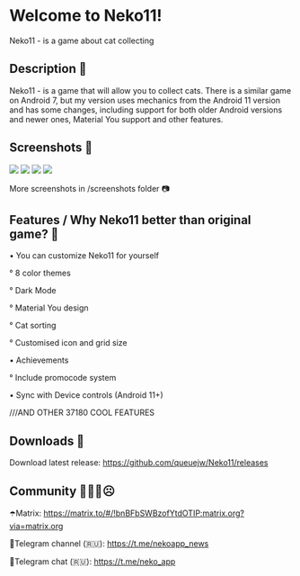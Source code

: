 # Welcome to Neko11!
Neko11 - is a game about cat collecting

## Description 🎀
Neko11 - is a game that will allow you to collect cats. There is a similar game on Android 7, but my version uses mechanics from the Android 11 version and has some changes, including support for both older Android versions and newer ones, Material You support and other features.

## Screenshots 📸
 ![](/screenshots/Screenshot_20230420_154547.jpg?raw=true)
 ![](/screenshots/Screenshot_20230420_154722.jpg?raw=true)
 ![](/screenshots/Screenshot_20230420_154744.jpg?raw=true)
 ![](/screenshots/Screenshot_20230420_154654.jpg?raw=true)
 
More screenshots in /screenshots folder 📷


## Features / Why Neko11 better than original game? 🚽
 • You can customize Neko11 for yourself
 
° 8 color themes 
 
° Dark Mode
 
° Material You design
 
° Cat sorting

° Customised icon and grid size

 • Achievements

° Include promocode system

 • Sync with Device controls (Android 11+)


///AND OTHER 37180 COOL FEATURES 

## Downloads 📲
 Download latest release: https://github.com/queuejw/Neko11/releases
 

## Community 🤗😄🤭☹️
☂️Matrix: https://matrix.to/#/!bnBFbSWBzofYtdOTIP:matrix.org?via=matrix.org
 
🧦Telegram channel (🇷🇺): https://t.me/nekoapp_news
 
🎃Telegram chat (🇷🇺): https://t.me/neko_app
